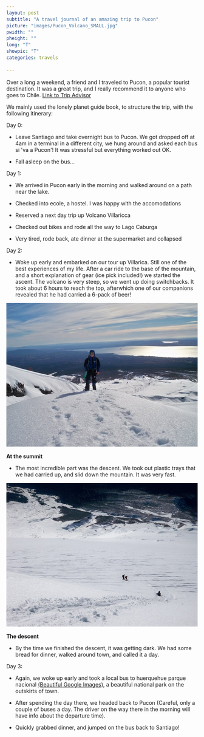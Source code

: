 ```yaml
---
layout: post
subtitle: "A travel journal of an amazing trip to Pucon"
picture: "images/Pucon_Volcano_SMALL.jpg"
pwidth: ""
pheight: ""
long: "T"
showpic: "T"
categories: travels

---
```



Over a long a weekend, a friend and I traveled to Pucon, a popular tourist destination. 
It was a great trip, and I really recommend it to anyone who goes to Chile. [Link to Trip Advisor](http://www.tripadvisor.com/Tourism-g294297-Pucon_Araucania_Region-Vacations.html)

We mainly used the lonely planet guide book, to structure the trip, with the following itinerary:


Day 0: 

- Leave Santiago and take overnight bus to Pucon. We got dropped off at 4am in a terminal in a different city, we hung around and asked each bus si 'va a Pucon'! It was stressful but everything worked out OK.

- Fall asleep on the bus...



Day 1:

- We arrived in Pucon early in the morning and  walked around on a path near the lake.

- Checked into ecole, a hostel. I was happy with the accomodations

- Reserved a next day trip up Volcano Villaricca

- Checked out bikes and rode all the way to Lago Caburga

- Very tired, rode back, ate dinner at the supermarket and collapsed


Day 2:

- Woke up early and embarked on our tour up Villarica. Still one of the best experiences of my life. After a car ride to the base of the mountain, and a short explanation of gear (ice pick included!) we started the ascent. The volcano is very steep, so we went up doing switchbacks. It took about 6 hours to reach the top, afterwhich one of our companions revealed that he had carried a 6-pack of beer! 



![](/images/Nelson_Mountain_SMALL.jpg)


**At the summit**


- The most incredible part was the descent. We took out plastic trays that we had carried up, and slid down the mountain. It was very fast. 



![](/images/mountain_descent_SMALL.jpg)


**The descent**


- By the time we finished the descent, it was getting dark. We had some bread for dinner, walked around town, and called it a day.





Day 3: 

- Again, we woke up early and took a local bus to huerquehue parque nacional [(Beautiful Google Images)](https://encrypted.google.com/search?q=huerquehue+parque+nacional&hl=en&tbm=isch&tbo=u&source=univ&sa=X&ei=Q79VU738JdKfyATGnYLYCQ&sqi=2&ved=0CCQQsAQ&biw=1364&bih=664), a beautiful national park on the outskirts of town.

- After spending the day there, we headed back to Pucon (Careful, only a couple of buses a day. The driver on the way there in the morning will have info about the departure time).

- Quickly grabbed dinner, and jumped on the bus back to Santiago!

